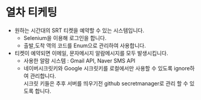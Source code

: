 # 열차 티케팅
- 원하는 시간대의 SRT 티켓을 예약할 수 있는 시스템입니다.
  - Selenium을 이용해 로그인을 합니다.
  - 출발,도착 역의 코드를 Enum으로 관리하여 사용합니다.  
- 티켓이 예약되면 이메일, 문자메시지 알람메시지를 모두 발생시킵니다.
  - 사용한 알람 시스템 : Gmail API, Naver SMS API
  - 네이버시크릿키와 Google 시크릿키를 로컬에서만 사용할 수 있도록 ignore하여 관리합니다.  
  시크릿 키들은 추후 서버를 띄우기전 github secretmanager로 관리 할 수 있도록 합니다.
